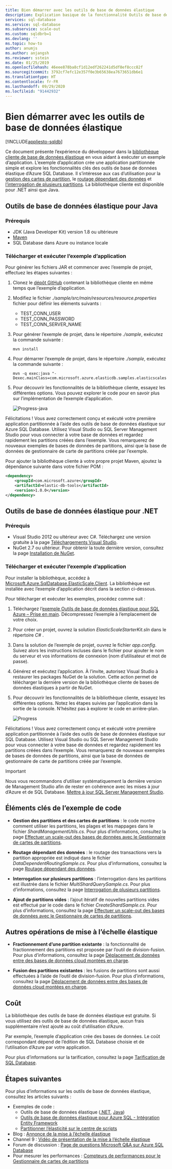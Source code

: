 ```yaml
---
title: Bien démarrer avec les outils de base de données élastique
description: Explication basique de la fonctionnalité Outils de base de données élastique d’Azure SQL Database, comprenant un exemple d’application simple à exécuter.
services: sql-database
ms.service: sql-database
ms.subservice: scale-out
ms.custom: sqldbrb=1
ms.devlang: ''
ms.topic: how-to
author: anumjs
ms.author: anjangsh
ms.reviewer: sstein
ms.date: 01/25/2019
ms.openlocfilehash: 46eee878ba8cf1d12edf262241d5df8ef8ccc82f
ms.sourcegitcommit: 3792cf7efc12e357f0e3b65638ea7673651db6e1
ms.translationtype: HT
ms.contentlocale: fr-FR
ms.lasthandoff: 09/29/2020
ms.locfileid: "91442932"
---
```

# <a name="get-started-with-elastic-database-tools"></a>Bien démarrer avec les outils de base de données élastique
[!INCLUDE[appliesto-sqldb](../includes/appliesto-sqldb.md)]

Ce document présente l’expérience du développeur dans la [bibliothèque cliente de base de données élastique](elastic-database-client-library.md) en vous aidant à exécuter un exemple d’application. L’exemple d’application crée une application partitionnée simple et explore les fonctionnalités clés des outils de base de données élastique d’Azure SQL Database. Il s’intéresse aux cas d’utilisation pour la [gestion des cartes de partition](elastic-scale-shard-map-management.md), le [routage dépendant des données](elastic-scale-data-dependent-routing.md) et [l’interrogation de plusieurs partitions](elastic-scale-multishard-querying.md). La bibliothèque cliente est disponible pour .NET ainsi que Java.

## <a name="elastic-database-tools-for-java"></a>Outils de base de données élastique pour Java

### <a name="prerequisites"></a>Prérequis

* JDK (Java Developer Kit) version 1.8 ou ultérieure
* [Maven](https://maven.apache.org/download.cgi)
* SQL Database dans Azure ou instance locale

### <a name="download-and-run-the-sample-app"></a>Télécharger et exécuter l’exemple d’application

Pour générer les fichiers JAR et commencer avec l’exemple de projet, effectuez les étapes suivantes :

1. Clonez le [dépôt GitHub](https://github.com/Microsoft/elastic-db-tools-for-java) contenant la bibliothèque cliente en même temps que l’exemple d’application.

2. Modifiez le fichier _./sample/src/main/resources/resource.properties_ fichier pour définir les éléments suivants :
    * TEST_CONN_USER
    * TEST_CONN_PASSWORD
    * TEST_CONN_SERVER_NAME

3. Pour générer l’exemple de projet, dans le répertoire _./sample_, exécutez la commande suivante :

    ```
    mvn install
    ```

4. Pour démarrer l’exemple de projet, dans le répertoire _./sample_, exécutez la commande suivante :

    ```
    mvn -q exec:java "-Dexec.mainClass=com.microsoft.azure.elasticdb.samples.elasticscalestarterkit.Program"
    ```

5. Pour découvrir les fonctionnalités de la bibliothèque cliente, essayez les différentes options. Vous pouvez explorer le code pour en savoir plus sur l’implémentation de l’exemple d’application.

    ![Progress-java][5]

Félicitations ! Vous avez correctement conçu et exécuté votre première application partitionnée à l’aide des outils de base de données élastique sur Azure SQL Database. Utilisez Visual Studio ou SQL Server Management Studio pour vous connecter à votre base de données et regardez rapidement les partitions créées dans l’exemple. Vous remarquerez de nouveaux exemples de bases de données de partitions, ainsi que la base de données de gestionnaire de carte de partitions créée par l’exemple.

Pour ajouter la bibliothèque cliente à votre propre projet Maven, ajoutez la dépendance suivante dans votre fichier POM :

```xml
<dependency>
    <groupId>com.microsoft.azure</groupId>
    <artifactId>elastic-db-tools</artifactId>
    <version>1.0.0</version>
</dependency>
```

## <a name="elastic-database-tools-for-net"></a>Outils de base de données élastique pour .NET

### <a name="prerequisites"></a>Prérequis

* Visual Studio 2012 ou ultérieur avec C#. Téléchargez une version gratuite à la page [Téléchargements Visual Studio](https://www.visualstudio.com/downloads/download-visual-studio-vs.aspx).
* NuGet 2.7 ou ultérieur. Pour obtenir la toute dernière version, consultez la page [Installation de NuGet](https://docs.nuget.org/docs/start-here/installing-nuget).

### <a name="download-and-run-the-sample-app"></a>Télécharger et exécuter l’exemple d’application

Pour installer la bibliothèque, accédez à [Microsoft.Azure.SqlDatabase.ElasticScale.Client](https://www.nuget.org/packages/Microsoft.Azure.SqlDatabase.ElasticScale.Client/). La bibliothèque est installée avec l’exemple d’application décrit dans la section ci-dessous.

Pour télécharger et exécuter les exemples, procédez comme suit :

1. Téléchargez l’[exemple Outils de base de données élastique pour SQL Azure – Prise en main](https://github.com/Azure/elastic-db-tools). Décompressez l’exemple à l’emplacement de votre choix.

2. Pour créer un projet, ouvrez la solution *ElasticScaleStarterKit.sln* dans le répertoire *C#* .

3. Dans la solution de l’exemple de projet, ouvrez le fichier *app.config*. Suivez alors les instructions incluses dans le fichier pour ajouter le nom du serveur et vos informations de connexion (nom d’utilisateur et mot de passe).

4. Générez et exécutez l’application. À l’invite, autorisez Visual Studio à restaurer les packages NuGet de la solution. Cette action permet de télécharger la dernière version de la bibliothèque cliente de bases de données élastiques à partir de NuGet.

5. Pour découvrir les fonctionnalités de la bibliothèque cliente, essayez les différentes options. Notez les étapes suivies par l’application dans la sortie de la console. N’hésitez pas à explorer le code en arrière-plan.

   ![Progress][4]

Félicitations ! Vous avez correctement conçu et exécuté votre première application partitionnée à l’aide des outils de base de données élastique sur SQL Database. Utilisez Visual Studio ou SQL Server Management Studio pour vous connecter à votre base de données et regardez rapidement les partitions créées dans l’exemple. Vous remarquerez de nouveaux exemples de bases de données de partitions, ainsi que la base de données de gestionnaire de carte de partitions créée par l’exemple.

> [!IMPORTANT]
> Nous vous recommandons d’utiliser systématiquement la dernière version de Management Studio afin de rester en cohérence avec les mises à jour d’Azure et de SQL Database. [Mettre à jour SQL Server Management Studio](https://msdn.microsoft.com/library/mt238290.aspx).

## <a name="key-pieces-of-the-code-sample"></a>Éléments clés de l’exemple de code

* **Gestion des partitions et des cartes de partitions** : le code montre comment utiliser les partitions, les plages et les mappages dans le fichier *ShardManagementUtils.cs*. Pour plus d’informations, consultez la page [Effectuer un scale-out des bases de données avec le Gestionnaire de cartes de partitions](https://go.microsoft.com/?linkid=9862595).  

* **Routage dépendant des données** : le routage des transactions vers la partition appropriée est indiqué dans le fichier *DataDependentRoutingSample.cs*. Pour plus d’informations, consultez la page [Routage dépendant des données](https://go.microsoft.com/?linkid=9862596).

* **Interrogation sur plusieurs partitions** : l’interrogation dans les partitions est illustrée dans le fichier *MultiShardQuerySample.cs*. Pour plus d’informations, consultez la page [Interrogation de plusieurs partitions](https://go.microsoft.com/?linkid=9862597).

* **Ajout de partitions vides** : l’ajout itératif de nouvelles partitions vides est effectué par le code dans le fichier *CreateShardSample.cs*. Pour plus d’informations, consultez la page [Effectuer un scale-out des bases de données avec le Gestionnaire de cartes de partitions](https://go.microsoft.com/?linkid=9862595).

## <a name="other-elastic-scale-operations"></a>Autres opérations de mise à l’échelle élastique

* **Fractionnement d’une partition existante** : la fonctionnalité de fractionnement des partitions est proposée par l’outil de division-fusion. Pour plus d’informations, consultez la page [Déplacement de données entre des bases de données cloud montées en charge](elastic-scale-overview-split-and-merge.md).

* **Fusion des partitions existantes** : les fusions de partitions sont aussi effectuées à l’aide de l’outil de division-fusion. Pour plus d’informations, consultez la page [Déplacement de données entre des bases de données cloud montées en charge](elastic-scale-overview-split-and-merge.md).

## <a name="cost"></a>Coût

La bibliothèque des outils de base de données élastique est gratuite. Si vous utilisez des outils de base de données élastique, aucun frais supplémentaire n’est ajouté au coût d’utilisation d’Azure.

Par exemple, l’exemple d’application crée des bases de données. Le coût correspondant dépend de l’édition de SQL Database choisie et de l’utilisation d’Azure par votre application.

Pour plus d’informations sur la tarification, consultez la page [Tarification de SQL Database](https://azure.microsoft.com/pricing/details/sql-database/).

## <a name="next-steps"></a>Étapes suivantes

Pour plus d’informations sur les outils de base de données élastique, consultez les articles suivants :

* Exemples de code :
  * Outils de base de données élastique ([.NET](https://github.com/Azure/elastic-db-tools), [Java](https://search.maven.org/#search%7Cga%7C1%7Ca%3A%22azure-elasticdb-tools%22))
  * [Outils de base de données élastique pour Azure SQL - Intégration Entity Framework](https://code.msdn.microsoft.com/Elastic-Scale-with-Azure-bae904ba?SRC=VSIDE)
  * [Partitionner l’élasticité sur le centre de scripts](https://gallery.technet.microsoft.com/scriptcenter/Elastic-Scale-Shard-c9530cbe)
* Blog : [Annonce de la mise à l’échelle élastique](https://azure.microsoft.com/blog/20../../introducing-elastic-scale-preview-for-azure-sql-database/)
* Channel 9 : [Vidéo de présentation de la mise à l’échelle élastique](https://channel9.msdn.com/Shows/Data-Exposed/Azure-SQL-Database-Elastic-Scale)
* Forum de discussion : [Page de questions Microsoft Q&A sur Azure SQL Database](https://docs.microsoft.com/answers/topics/azure-sql-database.html)
* Pour mesurer les performances : [Compteurs de performances pour le Gestionnaire de cartes de partitions](elastic-database-client-library.md)

<!--Anchors-->
[The Elastic Scale Sample Application]: #The-Elastic-Scale-Sample-Application
[Download and Run the Sample App]: #Download-and-Run-the-Sample-App
[Cost]: #Cost
[Next steps]: #next-steps

<!--Image references-->
[1]: ./media/elastic-scale-get-started/newProject.png
[2]: ./media/elastic-scale-get-started/click-online.png
[3]: ./media/elastic-scale-get-started/click-CSharp.png
[4]: ./media/elastic-scale-get-started/output2.png
[5]: ./media/elastic-scale-get-started/java-client-library.PNG
